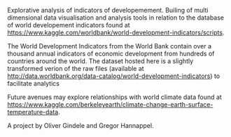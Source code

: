 Explorative analysis of indicators of developemement. Builing of multi dimensional data visualisation and analysis tools in relation to the database of world developement indicators found at https://www.kaggle.com/worldbank/world-development-indicators/scripts. 

The World Development Indicators from the World Bank contain over a thousand annual indicators of economic development from hundreds of countries around the world. The dataset hosted here is a slightly transformed verion of the raw files (available at http://data.worldbank.org/data-catalog/world-development-indicators) to facilitate analytics

Future avenues may explore relationships with world climate data found at https://www.kaggle.com/berkeleyearth/climate-change-earth-surface-temperature-data. 

A project by Oliver Gindele and Gregor Hannappel.
